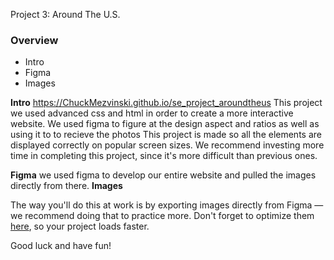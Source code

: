 Project 3: Around The U.S.

### Overview

- Intro
- Figma
- Images

**Intro**
https://ChuckMezvinski.github.io/se_project_aroundtheus
This project we used advanced css and html in order to create a more interactive website. We used figma to figure at the design aspect and ratios as well as using it to to recieve the photos
This project is made so all the elements are displayed correctly on popular screen sizes. We recommend investing more time in completing this project, since it's more difficult than previous ones.

**Figma**
we used figma to develop our entire website and pulled the images directly from there.
**Images**

The way you'll do this at work is by exporting images directly from Figma — we recommend doing that to practice more. Don't forget to optimize them [here](https://tinypng.com/), so your project loads faster.

Good luck and have fun!
